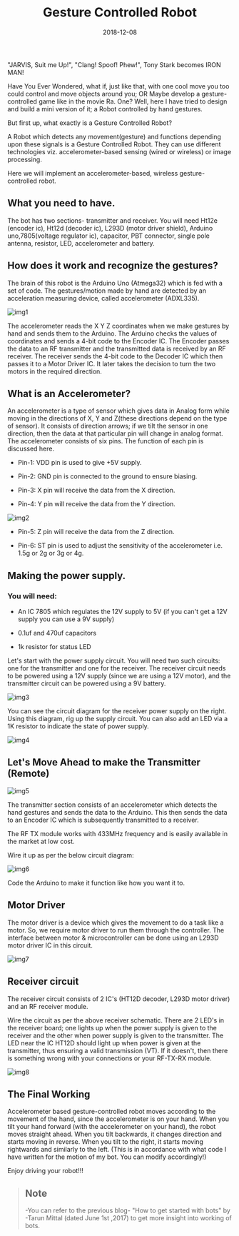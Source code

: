 ﻿---
layout: post
title: "Gesture Controlled Robot"
author_github: Deepanshi
date: 2018-12-08
image: '/assets/img/'
description: 'Ever wondered if you could control objects with a cool play of hands or develop a game based on gestures just like in the movie Ra.One?'
tags:
- Gesture controlled
- accelerometer
- RF transmitter
- RF receiver
- motor driver
categories:
- Diode
github_username: 'Deepanshi'
use_math: true
comments: false
---
&quot;JARVIS, Suit me Up!&quot;, &quot;Clang! Spoof! Phew!&quot;, Tony Stark becomes IRON MAN!

Have You Ever Wondered, what if, just like that, with one cool move you too could control and move objects around you; OR Maybe develop a gesture-controlled game like in the movie Ra. One? Well, here I have tried to design and build a mini version of it; a Robot controlled by hand gestures.

But first up, what exactly is a Gesture Controlled Robot?

A Robot which detects any movement(gesture) and functions depending upon these signals is a Gesture Controlled Robot. They can use different technologies viz. accelerometer-based sensing (wired or wireless) or image processing.

Here we will implement an accelerometer-based, wireless gesture-controlled robot.

## What you need to have.

The bot has two sections- transmitter and receiver. You will need Ht12e (encoder ic), Ht12d (decoder ic), L293D (motor driver shield), Arduino uno,7805(voltage regulator ic), capacitor, PBT connector, single pole antenna, resistor, LED, accelerometer and battery.

## How does it work and recognize the gestures?

The brain of this robot is the Arduino Uno (Atmega32) which is fed with a set of code. The gestures/motion made by hand are detected by an acceleration measuring device, called accelerometer (ADXL335).

![img1](/blog/assets/img/gesture_controlled_robot/1.jpeg) 

The accelerometer reads the X Y Z coordinates when we make gestures by hand and sends them to the Arduino. The Arduino checks the values of coordinates and sends a 4-bit code to the Encoder IC. The Encoder passes the data to an RF transmitter and the transmitted data is received by an RF receiver. The receiver sends the 4-bit code to the Decoder IC which then passes it to a Motor Driver IC. It later takes the decision to turn the two motors in the required direction.

## What is an Accelerometer?

An accelerometer is a type of sensor which gives data in Analog form while moving in the directions of X, Y and Z(these directions depend on the type of sensor). It consists of direction arrows; if we tilt the sensor in one direction, then the data at that particular pin will change in analog format. The accelerometer consists of six pins. The function of each pin is discussed here.

- Pin-1: VDD pin is used to give +5V supply.

- Pin-2: GND pin is connected to the ground to ensure biasing.

- Pin-3: X pin will receive the data from the X direction.

- Pin-4: Y pin will receive the data from the Y direction.

![img2](/blog/assets/img/gesture_controlled_robot/2.jpeg)

- Pin-5: Z pin will receive the data from the Z direction.

- Pin-6: ST pin is used to adjust the sensitivity of the accelerometer i.e. 1.5g or 2g or 3g or 4g.

## Making the power supply.

### You will need:

- An IC 7805 which regulates the 12V supply to 5V (if you can&#39;t get a 12V supply you can use a 9V supply)

- 0.1uf and 470uf capacitors

- 1k resistor for status LED

Let&#39;s start with the power supply circuit. You will need two such circuits: one for the transmitter and one for the receiver. The receiver circuit needs to be powered using a 12V supply (since we are using a 12V motor), and the transmitter circuit can be powered using a 9V battery.

![img3](/blog/assets/img/gesture_controlled_robot/3.jpeg)

You can see the circuit diagram for the receiver power supply on the right. Using this diagram, rig up the supply circuit. You can also add an LED via a 1K resistor to indicate the state of power supply.

![img4](/blog/assets/img/gesture_controlled_robot/4.jpeg)

## Let&#39;s Move Ahead to make the Transmitter (Remote)

![img5](/blog/assets/img/gesture_controlled_robot/5.jpeg)

The transmitter section consists of an accelerometer which detects the hand gestures and sends the data to the Arduino. This then sends the data to an Encoder IC which is subsequently transmitted to a receiver.

The RF TX module works with 433MHz frequency and is easily available in the market at low cost.

Wire it up as per the below circuit diagram:

![img6](/blog/assets/img/gesture_controlled_robot/6.jpeg) 

Code the Arduino to make it function like how you want it to.

## Motor Driver

The motor driver is a device which gives the movement to do a task like a motor. So, we require motor driver to run them through the controller. The interface between motor &amp; microcontroller can be done using an L293D motor driver IC in this circuit.

![img7](/blog/assets/img/gesture_controlled_robot/7.jpeg)

## Receiver circuit

The receiver circuit consists of 2 IC&#39;s (HT12D decoder, L293D motor driver) and an RF receiver module.

Wire the circuit as per the above receiver schematic. There are 2 LED&#39;s in the receiver board; one lights up when the power supply is given to the receiver and the other when power supply is given to the transmitter. The LED near the IC HT12D should light up when power is given at the transmitter, thus ensuring a valid transmission (VT). If it doesn&#39;t, then there is something wrong with your connections or your RF-TX-RX module.

![img8](/blog/assets/img/gesture_controlled_robot/8.jpeg)

## The Final Working

Accelerometer based gesture-controlled robot moves according to the movement of the hand, since the accelerometer is on your hand. When you tilt your hand forward (with the accelerometer on your hand), the robot moves straight ahead. When you tilt backwards, it changes direction and starts moving in reverse. When you tilt to the right, it starts moving rightwards and similarly to the left. (This is in accordance with what code I have written for the motion of my bot. You can modify accordingly!)

Enjoy driving your robot!!!

> ## Note
> -You can refer to the previous blog- &quot;How to get started with bots&quot; by -Tarun Mittal (dated June 1st ,2017) to get more insight into working of bots.
